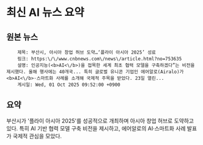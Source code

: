 # 최신 AI 뉴스 요약

## 원본 뉴스
		제목: 부산시, 아시아 창업 허브 도약…‘플라이 아시아 2025’ 성료
		링크: https:\/\/www.cnbnews.com\/news\/article.html?no=753635
		설명: 인공지능(<b>AI<\/b>)을 접목한 세계 최초 협력 모델을 구축하겠다”는 비전을 제시했다. 올해 행사에는 40개국... 특히 글로벌 유니콘 기업인 에어알로(Airalo)가 <b>AI<\/b>·스마트화 사례를 소개해 국제적 주목을 받았다. 23일 열린... 
		게시일: Wed, 01 Oct 2025 09:52:00 +0900


## 요약
부산시가 '플라이 아시아 2025'를 성공적으로 개최하며 아시아 창업 허브로 도약하고 있다. 특히 AI 기반 협력 모델 구축 비전을 제시하고, 에어알로의 AI·스마트화 사례 발표가 국제적 관심을 모았다.
